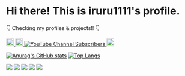 # Hi there! This is iruru1111's profile.
👇 Checking my profiles & projects!! 👇

<p align="left">
  <a href="https://github.com/iruru1111/iruru1111/">
    <img height="20" src="https://komarev.com/ghpvc/?username=iruru1111" alt="iruru1111" />
  </a>
  <a href="https://twitter.com/iruru1111">
    <img height="20" src="https://img.shields.io/twitter/follow/iruru1111?label=Twitter&logo=twitter&style=flat" />
  </a>
  <a href="https://www.youtube.com/c/iruru1111">
    <img src="https://img.shields.io/youtube/channel/subscribers/UCiOlL2-ShI4mhDDbY3gx8Dg?label=YouTube%20Channel%20Subscribers&logo=Youtube&logoColor=%23FF0000&style=flat" alt="YouTube Channel Subscribers" />
  </a>
  <a href="https://github.com/iruru1111">
    <img height="20" src="https://img.shields.io/github/followers/iruru1111?label=follow&logo=github&style=flat" />
  </a>
</p>

[![Anurag's GitHub stats](https://github-readme-stats.vercel.app/api?username=iruru1111&show_icons=true&theme=tokyonight)](https://github.com/iruru1111/github-readme-stats)
[![Top Langs](https://github-readme-stats.vercel.app/api/top-langs/?username=iruru1111&theme=tokyonight)](https://github.com/iruru1111/github-readme-stats)

![](http://github-profile-summary-cards.vercel.app/api/cards/profile-details?username=iruru1111&theme=tokyonight)
![](http://github-profile-summary-cards.vercel.app/api/cards/repos-per-language?username=iruru1111&theme=tokyonight)
![](http://github-profile-summary-cards.vercel.app/api/cards/most-commit-language?username=iruru1111&theme=tokyonight)
![](http://github-profile-summary-cards.vercel.app/api/cards/stats?username=iruru1111&theme=tokyonight)
![](http://github-profile-summary-cards.vercel.app/api/cards/productive-time?username=iruru1111&theme=tokyonight&utcOffset=8)
